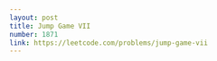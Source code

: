 ```yaml
---
layout: post
title: Jump Game VII
number: 1871
link: https://leetcode.com/problems/jump-game-vii
---
```

